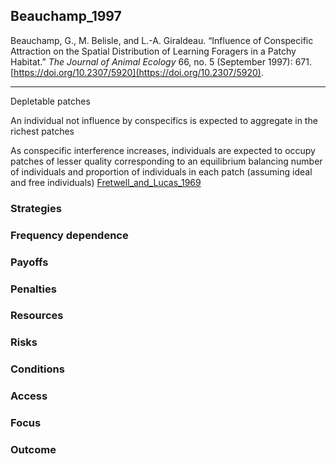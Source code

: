 ## Beauchamp_1997

Beauchamp, G., M. Belisle, and L.-A. Giraldeau. “Influence of Conspecific Attraction on the Spatial Distribution of Learning Foragers in a Patchy Habitat.” _The Journal of Animal Ecology_ 66, no. 5 (September 1997): 671. [https://doi.org/10.2307/5920](https://doi.org/10.2307/5920).

---
Depletable patches

An individual not influence by conspecifics is expected to aggregate in the richest patches

As conspecific interference increases, individuals are expected to occupy patches of lesser quality corresponding to an equilibrium balancing number of individuals and proportion of individuals in each patch (assuming ideal and free individuals) [Fretwell_and_Lucas_1969](Fretwell_and_Lucas_1969.md)

### Strategies

### Frequency dependence

### Payoffs

### Penalties

### Resources

### Risks

### Conditions

### Access

### Focus

### Outcome


